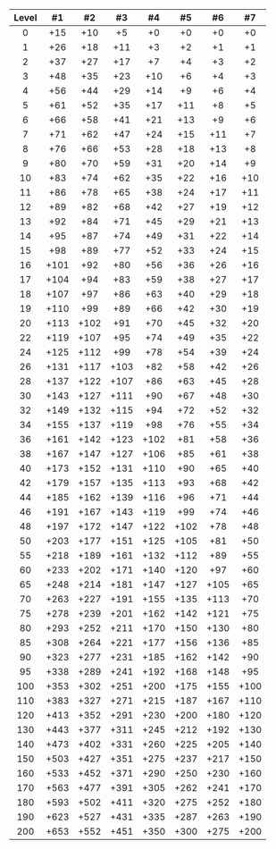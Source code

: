 | Level | #1 | #2 | #3 | #4 | #5 | #6 | #7 |
|:-----:|:-----:|:-----:|:-----:|:-----:|:-----:|:-----:|:-----:|
| 0 | +15 | +10 | +5 | +0 | +0 | +0 | +0 |
| 1 | +26 | +18 | +11 | +3 | +2 | +1 | +1 |
| 2 | +37 | +27 | +17 | +7 | +4 | +3 | +2 |
| 3 | +48 | +35 | +23 | +10 | +6 | +4 | +3 |
| 4 | +56 | +44 | +29 | +14 | +9 | +6 | +4 |
| 5 | +61 | +52 | +35 | +17 | +11 | +8 | +5 |
| 6 | +66 | +58 | +41 | +21 | +13 | +9 | +6 |
| 7 | +71 | +62 | +47 | +24 | +15 | +11 | +7 |
| 8 | +76 | +66 | +53 | +28 | +18 | +13 | +8 |
| 9 | +80 | +70 | +59 | +31 | +20 | +14 | +9 |
| 10 | +83 | +74 | +62 | +35 | +22 | +16 | +10 |
| 11 | +86 | +78 | +65 | +38 | +24 | +17 | +11 |
| 12 | +89 | +82 | +68 | +42 | +27 | +19 | +12 |
| 13 | +92 | +84 | +71 | +45 | +29 | +21 | +13 |
| 14 | +95 | +87 | +74 | +49 | +31 | +22 | +14 |
| 15 | +98 | +89 | +77 | +52 | +33 | +24 | +15 |
| 16 | +101 | +92 | +80 | +56 | +36 | +26 | +16 |
| 17 | +104 | +94 | +83 | +59 | +38 | +27 | +17 |
| 18 | +107 | +97 | +86 | +63 | +40 | +29 | +18 |
| 19 | +110 | +99 | +89 | +66 | +42 | +30 | +19 |
| 20 | +113 | +102 | +91 | +70 | +45 | +32 | +20 |
| 22 | +119 | +107 | +95 | +74 | +49 | +35 | +22 |
| 24 | +125 | +112 | +99 | +78 | +54 | +39 | +24 |
| 26 | +131 | +117 | +103 | +82 | +58 | +42 | +26 |
| 28 | +137 | +122 | +107 | +86 | +63 | +45 | +28 |
| 30 | +143 | +127 | +111 | +90 | +67 | +48 | +30 |
| 32 | +149 | +132 | +115 | +94 | +72 | +52 | +32 |
| 34 | +155 | +137 | +119 | +98 | +76 | +55 | +34 |
| 36 | +161 | +142 | +123 | +102 | +81 | +58 | +36 |
| 38 | +167 | +147 | +127 | +106 | +85 | +61 | +38 |
| 40 | +173 | +152 | +131 | +110 | +90 | +65 | +40 |
| 42 | +179 | +157 | +135 | +113 | +93 | +68 | +42 |
| 44 | +185 | +162 | +139 | +116 | +96 | +71 | +44 |
| 46 | +191 | +167 | +143 | +119 | +99 | +74 | +46 |
| 48 | +197 | +172 | +147 | +122 | +102 | +78 | +48 |
| 50 | +203 | +177 | +151 | +125 | +105 | +81 | +50 |
| 55 | +218 | +189 | +161 | +132 | +112 | +89 | +55 |
| 60 | +233 | +202 | +171 | +140 | +120 | +97 | +60 |
| 65 | +248 | +214 | +181 | +147 | +127 | +105 | +65 |
| 70 | +263 | +227 | +191 | +155 | +135 | +113 | +70 |
| 75 | +278 | +239 | +201 | +162 | +142 | +121 | +75 |
| 80 | +293 | +252 | +211 | +170 | +150 | +130 | +80 |
| 85 | +308 | +264 | +221 | +177 | +156 | +136 | +85 |
| 90 | +323 | +277 | +231 | +185 | +162 | +142 | +90 |
| 95 | +338 | +289 | +241 | +192 | +168 | +148 | +95 |
| 100 | +353 | +302 | +251 | +200 | +175 | +155 | +100 |
| 110 | +383 | +327 | +271 | +215 | +187 | +167 | +110 |
| 120 | +413 | +352 | +291 | +230 | +200 | +180 | +120 |
| 130 | +443 | +377 | +311 | +245 | +212 | +192 | +130 |
| 140 | +473 | +402 | +331 | +260 | +225 | +205 | +140 |
| 150 | +503 | +427 | +351 | +275 | +237 | +217 | +150 |
| 160 | +533 | +452 | +371 | +290 | +250 | +230 | +160 |
| 170 | +563 | +477 | +391 | +305 | +262 | +241 | +170 |
| 180 | +593 | +502 | +411 | +320 | +275 | +252 | +180 |
| 190 | +623 | +527 | +431 | +335 | +287 | +263 | +190 |
| 200 | +653 | +552 | +451 | +350 | +300 | +275 | +200 |
